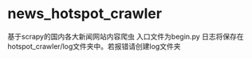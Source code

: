 # news_hotspot_crawler
基于scrapy的国内各大新闻网站内容爬虫 
入口文件为begin.py
日志将保存在hotspot_crawler/log文件夹中。若报错请创建log文件夹
